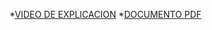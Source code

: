 
*[VIDEO DE EXPLICACION](https://www.youtube.com/watch?v=vPz-0gTF8Vk)
*[DOCUMENTO PDF](https://drive.google.com/file/d/13UlWv9N0V64ux-H2P-LXl5KO6rx_HMO6/view?usp=sharing)
